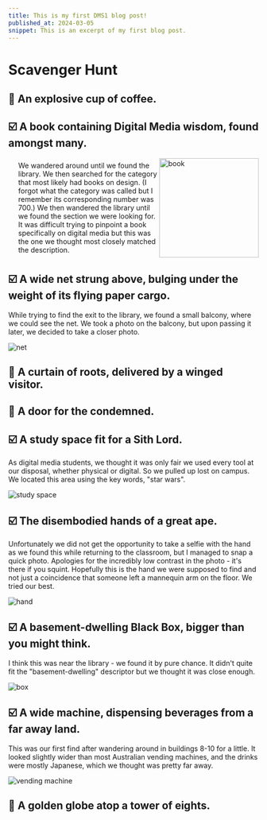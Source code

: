 ```yaml
---
title: This is my first DMS1 blog post!
published_at: 2024-03-05
snippet: This is an excerpt of my first blog post.
---
```


# Scavenger Hunt

## 🔲 An explosive cup of coffee.
## ☑️ A book containing Digital Media wisdom, found amongst many.
<div style="display: flex; align-items: center; justify-content: center">
<div style="padding-left: 20px;">We wandered around until we found the library. We then searched for the category that most likely had books on design. (I forgot what the category was called but I remember its corresponding number was 700.) We then wandered the library until we found the section we were looking for. It was difficult trying to pinpoint a book specifically on digital media but this was the one we thought most closely matched the description.</div>

<img src="/w01/book.jpg" alt="book" width="200px"/>
</div>

## ☑️ A wide net strung above, bulging under the weight of its flying paper cargo.

While trying to find the exit to the library, we found a small balcony, where we could see the net. We took a photo on the balcony, but upon passing it later, we decided to take a closer photo.

![net](/w01/net.jpg)

## 🔲 A curtain of roots, delivered by a winged visitor.
## 🔲 A door for the condemned.
## ☑️ A study space fit for a Sith Lord.
As digital media students, we thought it was only fair we used every tool at our disposal, whether physical or digital. So we pulled up lost on campus. We located this area using the key words, "star wars". 

![study space](/w01/sith.jpg)

## ☑️ The disembodied hands of a great ape.
Unfortunately we did not get the opportunity to take a selfie with the hand as we found this while returning to the classroom, but I managed to snap a quick photo. Apologies for the incredibly low contrast in the photo - it's there if you squint. Hopefully this is the hand we were supposed to find and not just a coincidence that someone left a mannequin arm on the floor. We tried our best. 

![hand](/w01/hand.jpg)

## ☑️ A basement-dwelling Black Box, bigger than you might think.
I think this was near the library - we found it by pure chance. It didn't quite fit the "basement-dwelling" descriptor but we thought it was close enough. 

![box](/w01/box.jpg)

## ☑️ A wide machine, dispensing beverages from a far away land.
This was our first find after wandering around in buildings 8-10 for a little. It looked slightly wider than most Australian vending machines, and the drinks were mostly Japanese, which we thought was pretty far away.

![vending machine](/w01/drink.jpg)

## 🔲 A golden globe atop a tower of eights.


